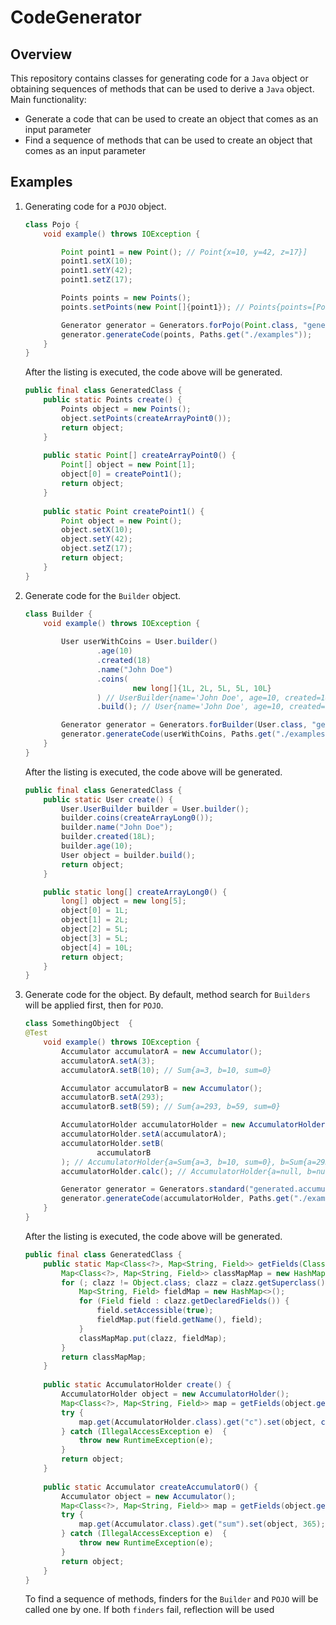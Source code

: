 # CodeGenerator

## Overview

This repository contains classes for generating code for a `Java` object or obtaining sequences of methods that can be
used to derive a `Java` object.
Main functionality:

- Generate a code that can be used to create an object that comes as an input parameter
- Find a sequence of methods that can be used to create an object that comes as an input parameter

## Examples

1. Generating code for a `POJO` object.
    ```java
    class Pojo {
        void example() throws IOException {

            Point point1 = new Point(); // Point{x=10, y=42, z=17}]
            point1.setX(10);
            point1.setY(42);
            point1.setZ(17);
    
            Points points = new Points();
            points.setPoints(new Point[]{point1}); // Points{points=[Point{x=10, y=42, z=17}]}
    
            Generator generator = Generators.forPojo(Point.class, "generated.points", "GeneratedClass", "create");
            generator.generateCode(points, Paths.get("./examples"));
        } 
    }
    ```
   After the listing is executed, the code above will be generated.
    ```java
    public final class GeneratedClass {
        public static Points create() {
            Points object = new Points();
            object.setPoints(createArrayPoint0());
            return object;
        }
        
        public static Point[] createArrayPoint0() {
            Point[] object = new Point[1];
            object[0] = createPoint1();
            return object;
        }
        
        public static Point createPoint1() {
            Point object = new Point();
            object.setX(10);
            object.setY(42);
            object.setZ(17);
            return object;
        }
    }
    ```   

2. Generate code for the `Builder` object.
    ```java
    class Builder { 
        void example() throws IOException {
            
            User userWithCoins = User.builder()
                    .age(10)
                    .created(18)
                    .name("John Doe")
                    .coins(
                            new long[]{1L, 2L, 5L, 5L, 10L}
                    ) // UserBuilder{name='John Doe', age=10, created=18, coins=[1, 2, 5, 5, 10]}
                    .build(); // User{name='John Doe', age=10, created=18, coins=[1, 2, 5, 5, 10]}
    
            Generator generator = Generators.forBuilder(User.class, "generated.user", "GeneratedClass", "create");
            generator.generateCode(userWithCoins, Paths.get("./examples"));
        } 
    }
    ```
   After the listing is executed, the code above will be generated.
    ```java
    public final class GeneratedClass { 
        public static User create() {
            User.UserBuilder builder = User.builder();
            builder.coins(createArrayLong0());
            builder.name("John Doe");
            builder.created(18L);
            builder.age(10);
            User object = builder.build();
            return object;
        }
    
        public static long[] createArrayLong0() {
            long[] object = new long[5];
            object[0] = 1L;
            object[1] = 2L;
            object[2] = 5L;
            object[3] = 5L;
            object[4] = 10L;
            return object;
        }
    }
    ```

3. Generate code for the object. By default, method search for `Builders` will be applied first, then for `POJO`.
    ```java
    class SomethingObject  {
    @Test
        void example() throws IOException {
            Accumulator accumulatorA = new Accumulator();
            accumulatorA.setA(3);
            accumulatorA.setB(10); // Sum{a=3, b=10, sum=0}

            Accumulator accumulatorB = new Accumulator();
            accumulatorB.setA(293);
            accumulatorB.setB(59); // Sum{a=293, b=59, sum=0}

            AccumulatorHolder accumulatorHolder = new AccumulatorHolder();
            accumulatorHolder.setA(accumulatorA);
            accumulatorHolder.setB(
                    accumulatorB
            ); // AccumulatorHolder{a=Sum{a=3, b=10, sum=0}, b=Sum{a=293, b=59, sum=0}, c=null}
            accumulatorHolder.calc(); // AccumulatorHolder{a=null, b=null, c=Sum{a=0, b=0, sum=365}}

            Generator generator = Generators.standard("generated.accumulator", "GeneratedClass", "create");
            generator.generateCode(accumulatorHolder, Paths.get("./examples"));
        }
    }
    ```
   After the listing is executed, the code above will be generated.
    ```java
    public final class GeneratedClass {
        public static Map<Class<?>, Map<String, Field>> getFields(Class<?> clazz) {
            Map<Class<?>, Map<String, Field>> classMapMap = new HashMap<>();
            for (; clazz != Object.class; clazz = clazz.getSuperclass()) {
                Map<String, Field> fieldMap = new HashMap<>();
                for (Field field : clazz.getDeclaredFields()) {
                    field.setAccessible(true);
                    fieldMap.put(field.getName(), field);
                }
                classMapMap.put(clazz, fieldMap);
            }
            return classMapMap;
        }
        
        public static AccumulatorHolder create() {
            AccumulatorHolder object = new AccumulatorHolder();
            Map<Class<?>, Map<String, Field>> map = getFields(object.getClass());
            try {
                map.get(AccumulatorHolder.class).get("c").set(object, createAccumulator0());
            } catch (IllegalAccessException e)  {
                throw new RuntimeException(e);
            }
            return object;
        }
        
        public static Accumulator createAccumulator0() {
            Accumulator object = new Accumulator();
            Map<Class<?>, Map<String, Field>> map = getFields(object.getClass());
            try {
                map.get(Accumulator.class).get("sum").set(object, 365);
            } catch (IllegalAccessException e)  {
                throw new RuntimeException(e);
            }
            return object;
        }
    }
    ```
   To find a sequence of methods, finders for the `Builder` and `POJO` will be called one by one.
   If both `finders` fail, reflection will be used
